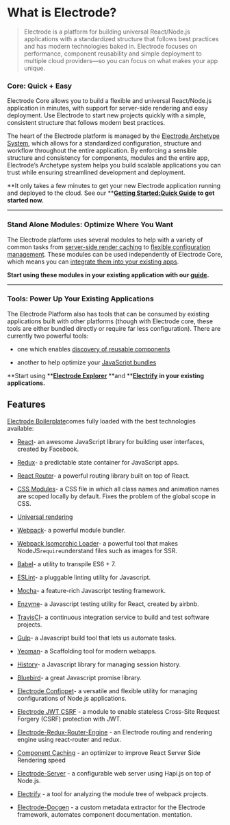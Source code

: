 # What is Electrode?

> Electrode is a platform for building universal React/Node.js applications with a standardized structure that follows best practices and has modern technologies baked in. Electrode focuses on performance, component reusability and simple deployment to multiple cloud providers—so you can focus on what makes your app unique.

### Core: Quick + Easy

Electrode Core allows you to build a flexible and universal React/Node.js application in minutes, with support for server-side rendering and easy deployment. Use Electrode to start new projects quickly with a simple, consistent structure that follows modern best practices.

The heart of the Electrode platform is managed by the [Electrode Archetype System](http://www.electrode.io/docs/what_are_archetypes.html), which allows for a standardized configuration, structure and workflow throughout the entire application. By enforcing a sensible structure and consistency for components, modules and the entire app, Electrode’s Archetype system helps you build scalable applications you can trust while ensuring streamlined development and deployment.

**It only takes a few minutes to get your new Electrode application running and deployed to the cloud. See our **[**Getting Started:Quick Guide**](http://www.electrode.io/docs/get_started.html) **to get started now.**

---

### Stand Alone Modules: Optimize Where You Want

The Electrode platform uses several modules to help with a variety of common tasks from [server-side render caching](http://www.electrode.io/docs/server_side_render_cache.html) to [flexible configuration management](http://www.electrode.io/docs/confippet.html). These modules can be used independently of Electrode Core, which means you can [integrate them into your existing apps](http://www.electrode.io/docs/stand_alone_modules.html).

**Start using these modules in your existing application with our **[**guide**](http://www.electrode.io/docs/stand_alone_modules.html)**.**

---

### Tools: Power Up Your Existing Applications

The Electrode Platform also has tools that can be consumed by existing applications built with other platforms \(though with Electrode core, these tools are either bundled directly or require far less configuration\). There are currently two powerful tools:

* one which enables [discovery of reusable components](http://www.electrode.io/docs/electrode_explorer.html)

* another to help optimize your [JavaScript bundles](http://www.electrode.io/docs/electrify.html)

**Start using **[**Electrode Explorer**](http://www.electrode.io/docs/electrode_explorer.html) **and **[**Electrify**](http://www.electrode.io/docs/electrify.html) **in your existing applications.**



## Features

[Electrode Boilerplate](https://github.com/electrode-io/electrode#boilerplate-universal-react-node)comes fully loaded with the best technologies available:

* [React](https://facebook.github.io/react/index.html)- an awesome JavaScript library for building user interfaces, created by Facebook.

* [Redux](http://redux.js.org/docs/basics/UsageWithReact.html)- a predictable state container for JavaScript apps.

* [React Router](https://github.com/ReactTraining/react-router/tree/master/docs)- a powerful routing library built on top of React.

* [CSS Modules](https://github.com/css-modules/css-modules)- a CSS file in which all class names and animation names are scoped locally by default. Fixes the problem of the global scope in CSS.

* [Universal rendering](https://medium.com/@mjackson/universal-javascript-4761051b7ae9#.xjxr5yj5z)

* [Webpack](https://webpack.github.io/docs/motivation.html)- a powerful module bundler.

* [Webpack Isomorphic Loader](https://github.com/jchip/isomorphic-loader)- a powerful tool that makes NodeJS`require`understand files such as images for SSR.

* [Babel](https://babeljs.io/)- a utility to transpile ES6 + 7.

* [ESLint](http://eslint.org/)- a pluggable linting utility for Javascript.

* [Mocha](https://mochajs.org/)- a feature-rich Javascript testing framework.

* [Enzyme](https://github.com/airbnb/enzyme)- a Javascript testing utility for React, created by airbnb.

* [TravisCI](https://travis-ci.org/)- a continuous integration service to build and test software projects.

* [Gulp](http://gulpjs.com/)- a Javascript build tool that lets us automate tasks.

* [Yeoman](http://yeoman.io/)- a Scaffolding tool for modern webapps.

* [History](https://www.npmjs.com/package/history)- a Javascript library for managing session history.

* [Bluebird](http://bluebirdjs.com/docs/why-promises.html)- a great Javascript promise library.

* [Electrode Confippet](https://github.com/electrode-io/electrode-confippet)- a versatile and flexible utility for managing configurations of Node.js applications.

* [Electrode JWT CSRF](https://github.com/electrode-io/electrode-csrf-jwt) - a module to enable stateless Cross-Site Request Forgery \(CSRF\) protection with JWT.

* [Electrode-Redux-Router-Engine](https://github.com/electrode-io/electrode-redux-router-engine) - an Electrode routing and rendering engine using react-router and redux.

* [Component Caching](https://github.com/electrode-io/electrode-react-ssr-caching) - an optimizer to improve React Server Side Rendering speed

* [Electrode-Server](https://github.com/electrode-io/electrode-server) - a configurable web server using Hapi.js on top of Node.js.

* [Electrify](https://github.com/electrode-io/electrify) - a tool for analyzing the module tree of webpack projects.

* [Electrode-Docgen](https://github.com/electrode-io/electrode-docgen) - a custom metadata extractor for the Electrode framework, automates component documentation. mentation.



